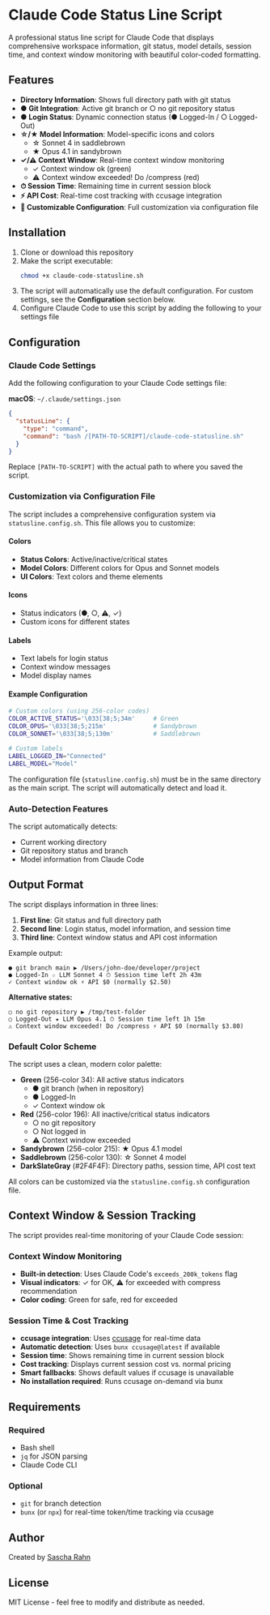 # Claude Code Status Line Script

A professional status line script for Claude Code that displays comprehensive workspace information, git status, model details, session time, and context window monitoring with beautiful color-coded formatting.

## Features

- **Directory Information**: Shows full directory path with git status
- **● Git Integration**: Active git branch or ○ no git repository status  
- **● Login Status**: Dynamic connection status (● Logged-In / ○ Logged-Out)
- **☆/★ Model Information**: Model-specific icons and colors
  - ☆ Sonnet 4 in saddlebrown
  - ★ Opus 4.1 in sandybrown
- **✓/⚠ Context Window**: Real-time context window monitoring
  - ✓ Context window ok (green)
  - ⚠ Context window exceeded! Do /compress (red)
- **⏱ Session Time**: Remaining time in current session block
- **⚡ API Cost**: Real-time cost tracking with ccusage integration
- **🎨 Customizable Configuration**: Full customization via configuration file

## Installation

1. Clone or download this repository
2. Make the script executable:
   ```bash
   chmod +x claude-code-statusline.sh
   ```
3. The script will automatically use the default configuration. For custom settings, see the **Configuration** section below.
4. Configure Claude Code to use this script by adding the following to your settings file

## Configuration

### Claude Code Settings

Add the following configuration to your Claude Code settings file:

**macOS**: `~/.claude/settings.json`

```json
{
  "statusLine": {
    "type": "command",
    "command": "bash /[PATH-TO-SCRIPT]/claude-code-statusline.sh"
  }
}
```

Replace `[PATH-TO-SCRIPT]` with the actual path to where you saved the script.

### Customization via Configuration File

The script includes a comprehensive configuration system via `statusline.config.sh`. This file allows you to customize:

#### Colors
- **Status Colors**: Active/inactive/critical states
- **Model Colors**: Different colors for Opus and Sonnet models  
- **UI Colors**: Text colors and theme elements

#### Icons
- Status indicators (●, ○, ⚠, ✓)
- Custom icons for different states

#### Labels
- Text labels for login status
- Context window messages
- Model display names

#### Example Configuration
```bash
# Custom colors (using 256-color codes)
COLOR_ACTIVE_STATUS='\033[38;5;34m'     # Green
COLOR_OPUS='\033[38;5;215m'             # Sandybrown
COLOR_SONNET='\033[38;5;130m'           # Saddlebrown

# Custom labels  
LABEL_LOGGED_IN="Connected"
LABEL_MODEL="Model"
```

The configuration file (`statusline.config.sh`) must be in the same directory as the main script. The script will automatically detect and load it.

### Auto-Detection Features

The script automatically detects:
- Current working directory
- Git repository status and branch
- Model information from Claude Code

## Output Format

The script displays information in three lines:
1. **First line**: Git status and full directory path
2. **Second line**: Login status, model information, and session time
3. **Third line**: Context window status and API cost information

Example output:
```
● git branch main ▶ /Users/john-doe/developer/project
● Logged-In ☆ LLM Sonnet 4 ⏱ Session time left 2h 43m
✓ Context window ok ⚡ API $0 (normally $2.50)
```

**Alternative states:**
```
○ no git repository ▶ /tmp/test-folder
○ Logged-Out ★ LLM Opus 4.1 ⏱ Session time left 1h 15m
⚠ Context window exceeded! Do /compress ⚡ API $0 (normally $3.80)
```

### Default Color Scheme

The script uses a clean, modern color palette:

- **Green** (256-color 34): All active status indicators
  - ● git branch (when in repository)
  - ● Logged-In
  - ✓ Context window ok
- **Red** (256-color 196): All inactive/critical status indicators
  - ○ no git repository
  - ○ Not logged in  
  - ⚠ Context window exceeded
- **Sandybrown** (256-color 215): ★ Opus 4.1 model
- **Saddlebrown** (256-color 130): ☆ Sonnet 4 model
- **DarkSlateGray** (#2F4F4F): Directory paths, session time, API cost text

All colors can be customized via the `statusline.config.sh` configuration file.

## Context Window & Session Tracking

The script provides real-time monitoring of your Claude Code session:

### Context Window Monitoring
- **Built-in detection**: Uses Claude Code's `exceeds_200k_tokens` flag
- **Visual indicators**: ✓ for OK, ⚠ for exceeded with compress recommendation
- **Color coding**: Green for safe, red for exceeded

### Session Time & Cost Tracking
- **ccusage integration**: Uses [ccusage](https://github.com/ryoppippi/ccusage) for real-time data
- **Automatic detection**: Uses `bunx ccusage@latest` if available
- **Session time**: Shows remaining time in current session block
- **Cost tracking**: Displays current session cost vs. normal pricing
- **Smart fallbacks**: Shows default values if ccusage is unavailable
- **No installation required**: Runs ccusage on-demand via bunx

## Requirements

### Required
- Bash shell
- `jq` for JSON parsing
- Claude Code CLI

### Optional
- `git` for branch detection
- `bunx` (or `npx`) for real-time token/time tracking via ccusage

## Author

Created by [Sascha Rahn](https://github.com/heysash)

## License

MIT License - feel free to modify and distribute as needed.